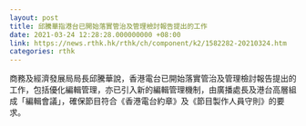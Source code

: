 ```yaml
---
layout: post
title: 邱騰華指港台已開始落實管治及管理檢討報告提出的工作
date: 2021-03-24 12:28:28.000000000 +08:00
link: https://news.rthk.hk/rthk/ch/component/k2/1582282-20210324.htm
categories: rthk
---
```


商務及經濟發展局局長邱騰華說，香港電台已開始落實管治及管理檢討報告提出的工作，包括優化編輯管理，亦已引入新的編輯管理機制，由廣播處長及港台高層組成「編輯會議」，確保節目符合《香港電台約章》及《節目製作人員守則》的要求。
